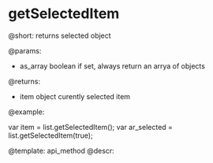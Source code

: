 getSelectedItem
=============


@short: returns selected object
	

@params:
* as_array	boolean	if set, always return an arrya of objects

@returns:
- item		object		curently selected item

@example:

var item = list.getSelectedItem();
var ar_selected = list.getSelectedItem(true);

@template:	api_method
@descr:


